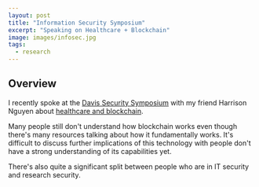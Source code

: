 ```yaml
---
layout: post
title: "Information Security Symposium"
excerpt: "Speaking on Healthcare + Blockchain"
image: images/infosec.jpg
tags: 
  - research
---
```


## Overview
I recently spoke at the [Davis Security Symposium](https://www.cvent.com/events/2019-information-security-symposium/custom-35-2bf6e0b8a1fd41a78a7211e81fcd1fd8.aspx?cpc=H7NM3FQB9TN) with my friend Harrison Nguyen
about [healthcare and blockchain](https://web.archive.org/web/20190624185212/https://www.cvent.com/events/2019-information-security-symposium/agenda-2bf6e0b8a1fd41a78a7211e81fcd1fd8.aspx?cpc=H7NM3FQB9TN).

Many people still don't understand how blockchain works even though there's many resources talking about how it fundamentally works. It's difficult to discuss further implications of this
technology with people don't have a strong understanding of its capabilities yet.

There's also quite a significant split between people who are in IT security and research security.
